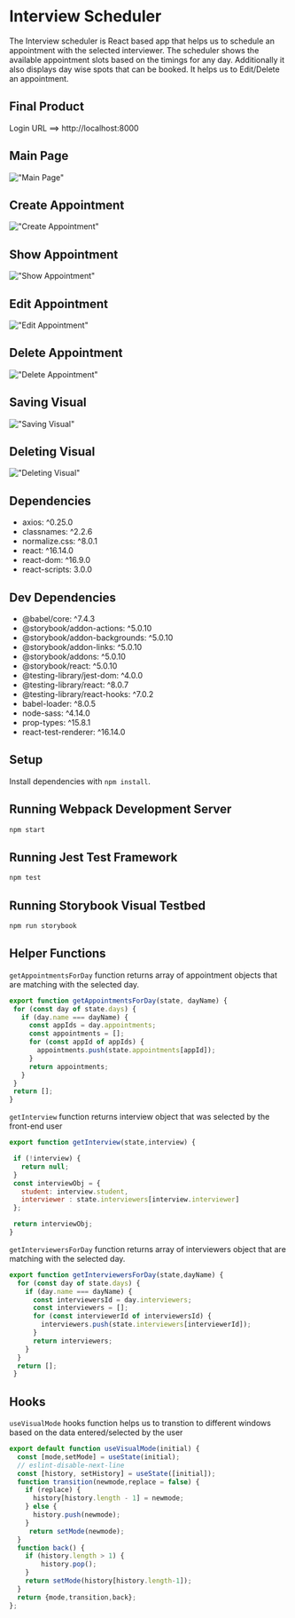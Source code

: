 # Interview Scheduler

The Interview scheduler is React based app that helps us to schedule an appointment with the selected interviewer. The scheduler shows the available appointment slots based on the timings for any day. Additionally it also displays day wise spots that can be booked. It helps us to Edit/Delete an appointment.



## Final Product

Login URL ==> http://localhost:8000

## Main Page

!["Main Page"](https://github.com/abiramitoronto/scheduler/blob/master/docs/1_MainPage.png)


## Create Appointment


!["Create Appointment"](https://github.com/abiramitoronto/scheduler/blob/master/docs/2_Create_Appointment.png)


## Show Appointment


!["Show Appointment"](https://github.com/abiramitoronto/scheduler/blob/master/docs/3_Show%20Appointment.png)


## Edit Appointment


!["Edit Appointment"](https://github.com/abiramitoronto/scheduler/blob/master/docs/4-Edit%20Appointment.png)


## Delete Appointment


!["Delete Appointment"](https://github.com/abiramitoronto/scheduler/blob/master/docs/5_Delete%20Appointment%20.png)


## Saving Visual


!["Saving Visual"](https://github.com/abiramitoronto/scheduler/blob/master/docs/6_Saving%20Visual.png)


## Deleting Visual


!["Deleting Visual"](https://github.com/abiramitoronto/scheduler/blob/master/docs/7_Deleting%20Visual.png)



## Dependencies

   - axios: ^0.25.0
   - classnames: ^2.2.6
   - normalize.css: ^8.0.1
   - react: ^16.14.0
   - react-dom: ^16.9.0
   - react-scripts: 3.0.0


## Dev Dependencies

   - @babel/core: ^7.4.3
   - @storybook/addon-actions: ^5.0.10
   - @storybook/addon-backgrounds: ^5.0.10
   - @storybook/addon-links: ^5.0.10
   - @storybook/addons: ^5.0.10
   - @storybook/react: ^5.0.10
   - @testing-library/jest-dom: ^4.0.0
   - @testing-library/react: ^8.0.7
   - @testing-library/react-hooks: ^7.0.2
   - babel-loader: ^8.0.5
   - node-sass: ^4.14.0
   - prop-types: ^15.8.1
   - react-test-renderer: ^16.14.0


## Setup


Install dependencies with `npm install`.


## Running Webpack Development Server

```sh
npm start
```

## Running Jest Test Framework

```sh
npm test
```

## Running Storybook Visual Testbed

```sh
npm run storybook
```

## Helper Functions


`getAppointmentsForDay` function returns array of appointment objects that are 
matching with the selected day.


```js
export function getAppointmentsForDay(state, dayName) {
 for (const day of state.days) {
   if (day.name === dayName) {
     const appIds = day.appointments;
     const appointments = [];
     for (const appId of appIds) {
       appointments.push(state.appointments[appId]);
     }
     return appointments;
   }
 }
 return [];
}
```


`getInterview` function returns interview object that was selected by the front-end user

```js
export function getInterview(state,interview) {

 if (!interview) {
   return null;
 }
 const interviewObj = {
   student: interview.student,
   interviewer : state.interviewers[interview.interviewer]
 };

 return interviewObj; 
}

```


`getInterviewersForDay` function returns array of interviewers object that are matching
with the selected day. 

```js
export function getInterviewersForDay(state,dayName) {
  for (const day of state.days) {
    if (day.name === dayName) {
      const interviewersId = day.interviewers;
      const interviewers = [];
      for (const interviewerId of interviewersId) {
        interviewers.push(state.interviewers[interviewerId]);
      }
      return interviewers;
    }
  }
  return [];
 }

 ```


 ## Hooks


`useVisualMode` hooks function helps us to transtion to different windows based on the 
data entered/selected by the user

```js
export default function useVisualMode(initial) {
  const [mode,setMode] = useState(initial);
  // eslint-disable-next-line
  const [history, setHistory] = useState([initial]);
  function transition(newmode,replace = false) {
    if (replace) {
      history[history.length - 1] = newmode;
    } else {
      history.push(newmode);
    }
     return setMode(newmode);
  }
  function back() {
    if (history.length > 1) {
        history.pop();
    }
    return setMode(history[history.length-1]);
  }
  return {mode,transition,back};
};

```
